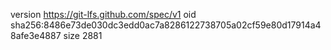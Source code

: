 version https://git-lfs.github.com/spec/v1
oid sha256:8486e73de030dc3edd0ac7a8286122738705a02cf59e80d17914a48afe3e4887
size 2881
